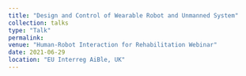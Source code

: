 ```yaml
---
title: "Design and Control of Wearable Robot and Unmanned System"
collection: talks
type: "Talk"
permalink: 
venue: "Human-Robot Interaction for Rehabilitation Webinar"
date: 2021-06-29
location: "EU Interreg AiBle, UK"
---
```


